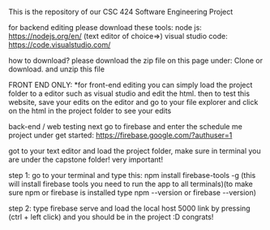 This is the repository of our CSC 424 Software Engineering Project 

for backend editing please download these tools: 
node js: https://nodejs.org/en/
(text editor of choice=>) visual studio code: https://code.visualstudio.com/

how to download?
please download the zip file on this page under: Clone or download.
and unzip this file

FRONT END ONLY:
*for front-end editing you can simply load the project folder to a editor such as visual studio and edit the html. then to test this website, save your edits on the editor and go to your file explorer and click on the html in the project folder to see your edits


back-end / web testing
next go to firebase and enter the schedule me project under get started: https://firebase.google.com/?authuser=1

got to your text editor and load the project folder, make sure in terminal you are under the capstone folder! very important!

step 1: go to your terminal and type this: npm install firebase-tools -g (this will install firebase tools you need to run the app to all terminals)(to make sure npm or firebase is installed type npm --version    or  firebase --version)

step 2: type firebase serve and load the local host 5000 link by pressing (ctrl + left click) and you should be in the project :D congrats! 






